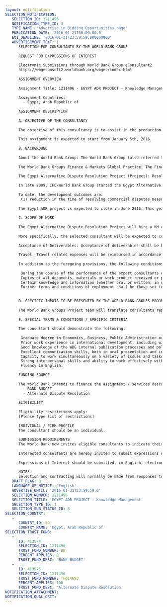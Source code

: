 ```yaml
---
layout: notification
SELECTION_NOTIFICATION: 
   SELECTION_ID: 1211496
   NOTIFICATION_TYPE_ID: 3
   TYPE_NAME: 'Advertise in Bidding Opportunities page'
   PUBLICATION_DATE: '2016-01-21T00:00:00.0'
   EOI_DEADLINE: '2016-01-31T23:59:59.900000000'
   ADVERTISEMENT_TEXT: |
      SELECTION FOR CONSULTANTS BY THE WORLD BANK GROUP
      
      REQUEST FOR EXPRESSIONS OF INTEREST
      
      Electronic Submissions through World Bank Group eConsultant2
      https://wbgeconsult2.worldbank.org/wbgec/index.html
      
      ASSIGNMENT OVERVIEW
      
      Assignment Title: 1211496 - EGYPT ADR PROJECT - Knowledge Management
      
      Assignment Countries:
        - Egypt, Arab Republic of
      
      ASSIGNMENT DESCRIPTION
      
      A. OBJECTIVE OF THE CONSULTANCY
        
      The objective of this consultancy is to assist in the production of several publications on mediation that were developed as part of the Egypt ADR project. Since the Egypt ADR project is expected to close in June 2016, the publication and dissemination of these materials will be essential to ensuring the sustainability of results achieved by the Egypt ADR project. The publications will serve as a key reference material for continued education on mediation processes, ADR benefits and dispute systems design, and is expected to be used by ADR service providers, users and policy-makers in Egypt. 
      
      This assignment is expected to start from January 5th, 2016.  
      
      B. BACKGROUND
      
      About the World Bank Group: The World Bank Group (also referred to as Bank or World Bank in this document) offers loans, advice, and an array of customized resources to more than 100 developing countries and countries in transition. The World Bank Group comprises five institutions (IBRD, IDA, IFC, MIGA, ICSID) managed by their member countries. Established in 1944, the World Bank Group is headquartered in Washington, D.C. 
      
      The World Bank Groups Finance & Markets Global Practice: The Finance & Markets  Global Practice delivers comprehensive World Bank Group solutions, including World Bank loans/credits, guarantees, and risk-management products and WB and IFC knowledge, advisory, and convening services to public sector clients. 
      
      The Egypt Alternative Dispute Resolution Project (Project): Resolution of commercial disputes through courts in Egypt takes an average of 1010 days (World Bank Groups Doing Business 2015 report). Alternatives to the court system were sought by the private sector and the government. This culminated in a strong arbitration practice, mainly exercised through the Cairo Regional Center for International Commercial Arbitration (CRCICA) and supported by a first-class arbitration law. Given the high cost of arbitration, and the continuous lengthy court proceedings, the government of Egypt has worked towards implementing mediation as an alternative to courts. In 2008, the Ministry of Justice (MOJ) established the Economic Courts where judges offer and assist parties towards reaching settlement at the pre-trial stage. The Ministry of Investment established in 2009 a center for the resolution of investors disputes that falls under the General Authority for Investment (GAFI). 
      
      In late 2009, IFC/World Bank Group started the Egypt Alternative Dispute Resolution Project to promote the use of commercial mediation with CRCICA, the MOJ and GAFI as clients. The objective of the project was to train and accredit mediators to an international standard, train trainers to ensure sustainability of the training, raise the clients capacity to attract and manage mediation cases, and raise public recognition of the use of mediation as an alternative method of dispute resolution. Since 2009, IFC/World Bank Group project team has supported the development of mediation practice in Egypt through providing professional training and certification for mediators (through the London-based Center for Effective Dispute Resolution), mediation awareness-raising workshops, review of CRCICA and GAFI mediation rules, study trips to jurisdictions with well established mediation practice, and most recently assistance with the drafting of Egypts first Mediation Law.  
      
      To date, the development outcomes are:
       (1) reduction in the time of resolving commercial disputes measured against baseline data for resolving disputes through the courts based on DB data (time: from 1010 days in the court to 90 days through ADR); (2) increase in the number of cases successfully settled through mediation to 60 cases (3 years post project completion); and (3) creation of a peer-to-peer network between mediation institutions for continuous knowledge sharing and sustainability of mediation.
      
      The Egypt ADR project is expected to close in June 2016. This year, the Egypt ADR Project has invested significantly in the knowledge material to ensure availability of training and reference material on ADR, especially in view of the scarcity of available material covering mediation in Arabic. Therefore, a series of publications and KM materials (brochures, training guides) were developed, covering the basic tenets of mediation, providing international judicial trends in mediation, and guidance on how to develop mediation policy. Three books are now in the final form and being translated and edited. 
      
      C. SCOPE OF WORK 
      
      The Egypt Alternative Dispute Resolution Project will hire a KM consultant to help coordinate and ensure timely production (in print and uploadable online format) of the three books mentioned above. The consultant is expected to commit 40 working days for this assignment.
      
      More specifically, the selected consultant will be expected to coordinate with editors, authors as necessary, design and print service providers, as well with internal World Bank Group teams, including the Egypt ADR Project Manager, in ensuring that the deadlines for the production of the publications are met. 
      
      Acceptance of Deliverables: Acceptance of deliverables shall be based on satisfactory delivery of required outputs in terms of completion, correctness, timeliness, quality & organization, as described in this TOR. Should the quality of performance be deemed unsatisfactory, IFC/World Bank Group has the right to terminate the contract.
      
      Travel: Travel related expenses will be reimbursed in accordance with the Word Banks guidelines upon submission of actual receipts. 
       
      In addition to the foregoing provisions, the following conditions and understandings shall apply:
      
       During the course of the performance of the expert consultants duties, any correspondence with the client, authorities or officials shall be cleared through and coordinated with the Egypt ADR Project Manager.  
       Copies of all documents, materials or work product received or produced in connection with this underlying assignment shall be provided to the Egypt ADR Project Manager. Unless otherwise in the public domain, all documents, materials or work product received or produced constitute property of the World Bank Group and upon request shall be delivered to the Bank.    
       Certain knowledge and information (whether oral or written, in documents, materials, or work product) that is not already within the public domain that the expert consultant acquires from the World Bank, its staff or by virtue of the expert consultants assignment shall for all time and purposes be regarded as strictly confidential and shall be held in confidence by the consultant.  Such knowledge and information shall not be directly or indirectly disclosed by the consultant to any person whosoever without written permission from an authorized person of the World Bank.  
       Further terms and conditions of employment shall be those set forth in the consultants Letter of Appointment, and as may be applicable to consultants of the World Bank as set forth in various manuals or other documents of the Bank pertaining to consultants, short term consultants and staff.  
      
      
      D. SPECIFIC INPUTS TO BE PRESENTED BY THE WORLD BANK GROUPS PROJECT TEAM
      
      The World Bank Groups Project team will translate consultants reports and any necessary background material into Arabic/English as applicable.
      
      E. SPECIAL TERMS & CONDITIONS / SPECIFIC CRITERIA
       
      The consultant should demonstrate the following: 
      
       Graduate degree in Economics, Business, Public Administration or related fields;
       Prior work experience in international development, including with KM projects;
       Good knowledge of the WBG internal publication processes and policies;
       Excellent communication skills, both in oral presentation and in writing;
       Capacity to work simultaneously on a variety of issues and tasks, independently adjusting to priorities and achieving results with agreed objectives and deadlines;
       Strong interpersonal skills and ability to work effectively with internal/external partners;
       Fluency in English. 
      
      FUNDING SOURCE
      
      The World Bank intends to finance the assignment / services described below under the following trust fund(s):
        - BANK BUDGET
        - Alternate Dispute Resolution
      
      ELIGIBILITY
      
      Eligibility restrictions apply:
      [Please type list of restrictions]
      
      INDIVIDUAL / FIRM PROFILE
      The consultant should be an individual. 
      
      SUBMISSION REQUIREMENTS
      The World Bank now invites eligible consultants to indicate their interest in providing the services.  Interested consultants must provide information indicating that they are qualified to perform the services (brochures, description of similar assignments, experience in similar conditions, availability of appropriate skills among staff, etc.).  Please note that the total size of all attachments should be less than 5MB.  
      
      Interested consultants are hereby invited to submit expressions of interest.
      
      Expressions of Interest should be submitted, in English, electronically through World Bank Group eConsultant2 (https://wbgeconsult2.worldbank.org/wbgec/index.html)
      
      NOTES
      Selection and contracting will normally be made from responses to this notification.  The consultant will be selected from a shortlist, subject to availability of funding.
   DRAFT_FLAG: 0
   LANGUAGE_OF_NOTICE: 'English'
   ADVERTISE_UNTIL: '2016-01-31T23:59:59.0'
   SELECTION_NUMBER: 1211496
   SELECTION_TITLE: 'EGYPT ADR PROJECT - Knowledge Management'
   SELECTION_TYPE_ID: 1
   SELECTION_SUB_STATUS_ID: 8
SELECTION_COUNTRY: 
   - 
      COUNTRY_ID: EG
      COUNTRY_NAME: 'Egypt, Arab Republic of'
SELECTION_TRUST_FUND: 
   - 
      ID: 413574
      SELECTION_ID: 1211496
      TRUST_FUND_NUMBER: BB
      PERCENT_APPLIES: 0
      TRUST_FUND_DESC: 'BANK BUDGET'
   - 
      ID: 413575
      SELECTION_ID: 1211496
      TRUST_FUND_NUMBER: TF014693
      PERCENT_APPLIES: 100
      TRUST_FUND_DESC: 'Alternate Dispute Resolution'
NOTIFICATION_ATTACHMENT: 
NOTIFICATION_QUAL_CRIT: 
---
```

